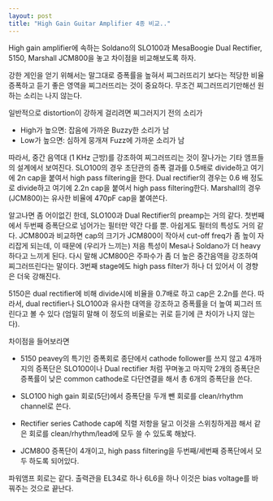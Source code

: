 ```yaml
---
layout: post
title: "High Gain Guitar Amplifier 4종 비교.."
---
```


High gain amplifier에 속하는 Soldano의 SLO100과 MesaBoogie Dual Rectifier, 5150, Marshall JCM800을 놓고 차이점을 비교해보도록 하자.

강한 게인을 얻기 위해서는 말그대로 증폭률을 높혀서 찌그러뜨리기 보다는 적당한 비율 증폭하고 듣기 좋은 영역을 찌그러뜨리는 것이 중요하다. 무조건 찌그러뜨리기만해선 원하는 소리는 나지 않는다.

일반적으로 distortion이 강하게 걸리려면 찌그러지기 전의 소리가

- High가 높으면: 잡음에 가까운 Buzzy한 소리가 남
- Low가 높으면: 심하게 뭉개져 Fuzz에 가까운 소리가 남

따라서, 중간 음역대 (1 KHz 근방)를 강조하여 찌그러뜨리는 것이 잘나가는 기타 앰프들의 설계에서 보여진다. SLO100의 경우 초단관의 증폭 결과를 0.5배로 divide하고 여기에 2n cap을 붙여서 high pass filtering을 한다. Dual rectifier의 경우는 0.6 배 정도로 divide하고 여기에 2.2n cap을 붙여서 high pass filtering한다. Marshall의 경우(JCM800)는 유사한 비율에 470pF cap을 붙여쓴다.

알고나면 좀 어이없긴 한데, SLO100과 Dual Rectifier의 preamp는 거의 같다. 첫번째에서 두번째 증폭단으로 넘어가는 필터만 약간 다를 뿐. 아쉽게도 필터의 특성도 거의 같다.
JCM800과 비교하면 cap의 크기가 JCM800이 작아서 cut-off freq가 좀 높이 자리잡게 되는데, 이 때문에 (우리가 느끼는) 저음 특성이 Mesa나 Soldano가 더 heavy하다고 느끼게 된다. 다시 말해 JCM800은 주파수가 좀 더 높은 중간음역을 강조하여 찌그러뜨린다는 말이다. 3번째 stage에도 high pass filter가 하나 더 있어서 이 경향은 더욱 강해진다.

5150은 dual rectifier에 비해 divide시에 비율을 0.7배로 하고 cap은 2.2n를 쓴다. 따라서, dual rectifier나 SLO100과 유사한 대역을 강조하고 증폭률을 더 높여 찌그러 뜨린다고 볼 수 있다 (엄밀히 말해 이 정도의 비율로는 귀로 듣기에 큰 차이가 나지 않는다).

차이점을 들어보라면 

- 5150
peavey의 특기인 증폭회로 종단에서 cathode follower를 쓰지 않고 4개까지의 증폭단은 SLO100이나 Dual rectifier 처럼 꾸며놓고 마지막 2개의 증폭단은 증폭률이 낮은 common cathode로 다단연결을 해서 총 6개의 증폭단을 쓴다.

- SLO100
high gain 회로(5단)에서 증폭단을 두개 뺀 회로를 clean/rhythm channel로 쓴다.

- Rectifier series
Cathode cap에 직렬 저항을 달고 이것을 스위칭하게끔 해서 같은 회로를 clean/rhythm/lead에 모두 쓸 수 있도록 해놨다.

- JCM800
증폭단이 4개이고, high pass filtering을 두번째/세번째 증폭단에서 모두 하도록 되어있다.

파워앰프 회로는 같다. 출력관을 EL34로 하나 6L6을 하나 이것은 bias voltage를 바꿔주는 것으로 끝난다.


